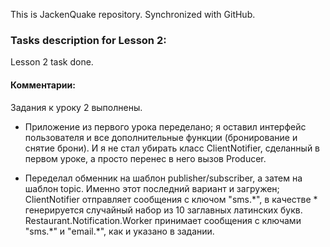 This is JackenQuake repository.
Synchronized with GitHub.

### Tasks description for Lesson 2:

Lesson 2 task done.

#### Комментарии:

Задания к уроку 2 выполнены.

- Приложение из первого урока переделано; я оставил интерфейс пользователя и все дополнительные функции (бронирование и снятие брони). И я не стал убирать класс ClientNotifier, сделанный в первом уроке, а просто перенес в него вызов Producer.

- Переделал обменник на шаблон publisher/subscriber, а затем на шаблон topic. Именно этот последний вариант и загружен; ClientNotifier отправляет сообщения с ключом "sms.\*", в качестве \* генерируется случайный набор из 10 заглавных латинских букв. Restaurant.Notification.Worker принимает сообщения с ключами "sms.\*" и "email.\*", как и указано в задании.
